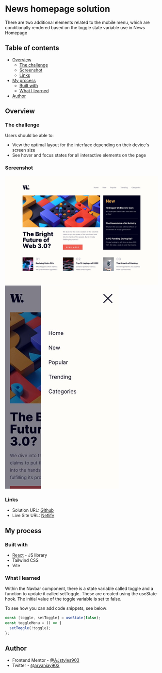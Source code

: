 # News homepage solution

There are two additional elements related to the mobile menu, which are conditionally rendered based on the toggle state variable use in News Homepage

## Table of contents

- [Overview](#overview)
  - [The challenge](#the-challenge)
  - [Screenshot](#screenshot)
  - [Links](#links)
- [My process](#my-process)
  - [Built with](#built-with)
  - [What I learned](#what-i-learned)
- [Author](#author)

## Overview

### The challenge

Users should be able to:

- View the optimal layout for the interface depending on their device's screen size
- See hover and focus states for all interactive elements on the page

### Screenshot

![Desktop](./src/design/desktop-design.jpg)
![Mobile](./src/design/mobile-menu.jpg)

### Links

- Solution URL: [Github](https://github.com/AJstyles903/news-homepage)
- Live Site URL: [Netlify](https://superb-gecko-53b785.netlify.app/)

## My process

### Built with

- [React](https://reactjs.org/) - JS library
- Tailwind CSS
- Vite

### What I learned

Within the Navbar component, there is a state variable called toggle and a function to update it called setToggle. These are created using the useState hook.
The initial value of the toggle variable is set to false.

To see how you can add code snippets, see below:

```js
const [toggle, setToggle] = useState(false);
const toggleMenu = () => {
  setToggle(!toggle);
};
```

## Author

- Frontend Mentor - [@AJstyles903](https://www.frontendmentor.io/profile/AJstyles903)
- Twitter - [@aryanjay903](https://www.twitter.com/aryanjay903)
